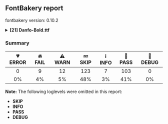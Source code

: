 ## FontBakery report

fontbakery version: 0.10.2

<details><summary><b>[21] Danfo-Bold.ttf</b></summary><div><details><summary>🔥 <b>FAIL:</b> Checking OS/2 fsType does not impose restrictions. (<a href="https://font-bakery.readthedocs.io/en/stable/fontbakery/profiles/googlefonts.html#com.google.fonts/check/fstype">com.google.fonts/check/fstype</a>)</summary><div>


* 🔥 **FAIL** In this font fsType is set to 8 meaning that:
The font may be embedded but must only be installed temporarily on other systems.

No such DRM restrictions can be enabled on the Google Fonts collection, so the fsType field must be set to zero (Installable Embedding) instead. [code: drm]
</div></details><details><summary>🔥 <b>FAIL:</b> Check Google Fonts glyph coverage. (<a href="https://font-bakery.readthedocs.io/en/stable/fontbakery/profiles/googlefonts.html#com.google.fonts/check/glyph_coverage">com.google.fonts/check/glyph_coverage</a>)</summary><div>


* 🔥 **FAIL** Missing required codepoints:

	- 0x0100 (LATIN CAPITAL LETTER A WITH MACRON)


	- 0x0112 (LATIN CAPITAL LETTER E WITH MACRON)


	- 0x012A (LATIN CAPITAL LETTER I WITH MACRON)


	- 0x014C (LATIN CAPITAL LETTER O WITH MACRON)


	- 0x016A (LATIN CAPITAL LETTER U WITH MACRON)


	- 0x0101 (LATIN SMALL LETTER A WITH MACRON)


	- 0x0113 (LATIN SMALL LETTER E WITH MACRON)


	- 0x012B (LATIN SMALL LETTER I WITH MACRON)


	- 0x014D (LATIN SMALL LETTER O WITH MACRON)


	- 0x016B (LATIN SMALL LETTER U WITH MACRON)
 [code: missing-codepoints]
</div></details><details><summary>🔥 <b>FAIL:</b> Check font follows the Google Fonts vertical metric schema (<a href="https://font-bakery.readthedocs.io/en/stable/fontbakery/profiles/googlefonts.html#com.google.fonts/check/vertical_metrics">com.google.fonts/check/vertical_metrics</a>)</summary><div>


* 🔥 **FAIL** OS/2.sTypoLineGap is "200" it should be 0 [code: bad-OS/2.sTypoLineGap]
</div></details><details><summary>🔥 <b>FAIL:</b> Checking OS/2 usWinAscent & usWinDescent. (<a href="https://font-bakery.readthedocs.io/en/stable/fontbakery/profiles/universal.html#com.google.fonts/check/family/win_ascent_and_descent">com.google.fonts/check/family/win_ascent_and_descent</a>)</summary><div>


* 🔥 **FAIL** OS/2.usWinAscent value should be equal or greater than 1194, but got 1100 instead [code: ascent]
* 🔥 **FAIL** OS/2.usWinDescent value should be equal or greater than 917, but got 100 instead [code: descent]
</div></details><details><summary>🔥 <b>FAIL:</b> Checking OS/2 Metrics match hhea Metrics. (<a href="https://font-bakery.readthedocs.io/en/stable/fontbakery/profiles/universal.html#com.google.fonts/check/os2_metrics_match_hhea">com.google.fonts/check/os2_metrics_match_hhea</a>)</summary><div>


* 🔥 **FAIL** OS/2 sTypoAscender (900) and hhea ascent (1100) must be equal. [code: ascender]
</div></details><details><summary>🔥 <b>FAIL:</b> Do we have the latest version of FontBakery installed? (<a href="https://font-bakery.readthedocs.io/en/stable/fontbakery/profiles/universal.html#com.google.fonts/check/fontbakery_version">com.google.fonts/check/fontbakery_version</a>)</summary><div>


* 🔥 **FAIL** Current FontBakery version is 0.10.2, while a newer 0.10.4 is already available. Please upgrade it with 'pip install -U fontbakery' [code: outdated-fontbakery]
</div></details><details><summary>🔥 <b>FAIL:</b> Font contains '.notdef' as its first glyph? (<a href="https://font-bakery.readthedocs.io/en/stable/fontbakery/profiles/universal.html#com.google.fonts/check/mandatory_glyphs">com.google.fonts/check/mandatory_glyphs</a>)</summary><div>


* 🔥 **FAIL** The '.notdef' glyph should contain a drawing, but it is blank. [code: notdef-is-blank]
</div></details><details><summary>🔥 <b>FAIL:</b> Check if each glyph has the recommended amount of contours. (<a href="https://font-bakery.readthedocs.io/en/stable/fontbakery/profiles/universal.html#com.google.fonts/check/contour_count">com.google.fonts/check/contour_count</a>)</summary><div>


* 🔥 **FAIL** The following glyphs have no contours even though they were expected to have some:

	- Glyph name: dollar	Expected: 1, 3 or 5

	- Glyph name: percent	Expected: 5

	- Glyph name: ampersand	Expected: 1, 2 or 3

	- Glyph name: plus	Expected: 1

	- Glyph name: less	Expected: 1

	- Glyph name: equal	Expected: 2

	- Glyph name: greater	Expected: 1

	- Glyph name: at	Expected: 2

	- Glyph name: asciicircum	Expected: 1

	- Glyph name: k	Expected: 1 or 2

	- Glyph name: n	Expected: 1

	- Glyph name: p	Expected: 2

	- Glyph name: q	Expected: 2

	- Glyph name: bar	Expected: 1

	- Glyph name: asciitilde	Expected: 1

	- Glyph name: cent	Expected: 1 or 2

	- Glyph name: sterling	Expected: 1 or 2

	- Glyph name: yen	Expected: 1 or 2

	- Glyph name: section	Expected: 2

	- Glyph name: copyright	Expected: 3

	- Glyph name: registered	Expected: 3 or 4

	- Glyph name: degree	Expected: 2

	- Glyph name: paragraph	Expected: 1, 2 or 3

	- Glyph name: AE	Expected: 2

	- Glyph name: Eth	Expected: 2

	- Glyph name: multiply	Expected: 1

	- Glyph name: Oslash	Expected: 2 or 3

	- Glyph name: Thorn	Expected: 1 or 2

	- Glyph name: germandbls	Expected: 1

	- Glyph name: ae	Expected: 3

	- Glyph name: eth	Expected: 2

	- Glyph name: divide	Expected: 3

	- Glyph name: oslash	Expected: 3

	- Glyph name: thorn	Expected: 2

	- Glyph name: Dcroat	Expected: 2

	- Glyph name: dcroat	Expected: 2

	- Glyph name: Hbar	Expected: 2

	- Glyph name: hbar	Expected: 1

	- Glyph name: Lslash	Expected: 1

	- Glyph name: lslash	Expected: 1

	- Glyph name: Eng	Expected: 1

	- Glyph name: eng	Expected: 1

	- Glyph name: OE	Expected: 2

	- Glyph name: oe	Expected: 3

	- Glyph name: uni0180	Expected: 2

	- Glyph name: uni0181	Expected: 3

	- Glyph name: uni0186	Expected: 1

	- Glyph name: uni0187	Expected: 1

	- Glyph name: uni0188	Expected: 1

	- Glyph name: Dtail	Expected: 2

	- Glyph name: uni018A	Expected: 2

	- Glyph name: uni018E	Expected: 1

	- Glyph name: uni018F	Expected: 2

	- Glyph name: uni0190	Expected: 1

	- Glyph name: uni0191	Expected: 1

	- Glyph name: florin	Expected: 1

	- Glyph name: uni0193	Expected: 1

	- Glyph name: Gammalatin	Expected: 2

	- Glyph name: Iotalatin	Expected: 1

	- Glyph name: uni0197	Expected: 1

	- Glyph name: uni0198	Expected: 1

	- Glyph name: uni0199	Expected: 1

	- Glyph name: uni019A	Expected: 1

	- Glyph name: uni019B	Expected: 1

	- Glyph name: uni019D	Expected: 1

	- Glyph name: uni019E	Expected: 1

	- Glyph name: uni019F	Expected: 3

	- Glyph name: uni01A4	Expected: 2

	- Glyph name: uni01A5	Expected: 2

	- Glyph name: uni01A9	Expected: 1

	- Glyph name: uni01AC	Expected: 1

	- Glyph name: uni01AD	Expected: 1

	- Glyph name: uni01AE	Expected: 1

	- Glyph name: Upsilonlatin	Expected: 1

	- Glyph name: uni01B2	Expected: 1

	- Glyph name: uni01B3	Expected: 1

	- Glyph name: uni01B4	Expected: 1

	- Glyph name: uni01B5	Expected: 1

	- Glyph name: uni01B6	Expected: 1

	- Glyph name: uni01B7	Expected: 1

	- Glyph name: uni01B8	Expected: 1

	- Glyph name: uni01B9	Expected: 1

	- Glyph name: uni01C0	Expected: 1

	- Glyph name: uni01C1	Expected: 2

	- Glyph name: uni01C2	Expected: 1

	- Glyph name: uni01C3	Expected: 2

	- Glyph name: uni01DD	Expected: 2

	- Glyph name: uni01E4	Expected: 1

	- Glyph name: uni01E5	Expected: 2

	- Glyph name: uni0220	Expected: 1

	- Glyph name: uni0222	Expected: 2

	- Glyph name: uni0223	Expected: 2

	- Glyph name: uni0237	Expected: 1

	- Glyph name: uni023A	Expected: 3

	- Glyph name: uni023B	Expected: 2

	- Glyph name: uni023C	Expected: 2

	- Glyph name: uni023D	Expected: 1

	- Glyph name: uni023E	Expected: 2

	- Glyph name: uni0241	Expected: 1

	- Glyph name: uni0242	Expected: 1

	- Glyph name: uni0243	Expected: 3

	- Glyph name: uni0244	Expected: 2

	- Glyph name: uni0245	Expected: 1

	- Glyph name: uni0246	Expected: 3

	- Glyph name: uni0247	Expected: 4

	- Glyph name: uni0248	Expected: 1

	- Glyph name: uni0249	Expected: 2

	- Glyph name: uni024A	Expected: 2

	- Glyph name: uni024B	Expected: 2

	- Glyph name: uni024C	Expected: 2

	- Glyph name: uni024D	Expected: 1

	- Glyph name: uni024E	Expected: 2

	- Glyph name: uni024F	Expected: 2

	- Glyph name: uni0251	Expected: 2

	- Glyph name: uni0259	Expected: 2

	- Glyph name: uni0272	Expected: 1

	- Glyph name: uni0292	Expected: 1

	- Glyph name: uni02BB	Expected: 1

	- Glyph name: uni02BE	Expected: 1

	- Glyph name: uni02BF	Expected: 1

	- Glyph name: uni02CA	Expected: 1

	- Glyph name: uni02CB	Expected: 1

	- Glyph name: hookabovecomb	Expected: 1

	- Glyph name: uni031B	Expected: 1

	- Glyph name: uni1E2A	Expected: 2

	- Glyph name: uni1E2B	Expected: 2

	- Glyph name: uni1E9E	Expected: 1

	- Glyph name: uni207F	Expected: 1

	- Glyph name: Euro	Expected: 1 or 2

	- Glyph name: uni20AD	Expected: 1

	- Glyph name: minus	Expected: 1

	- Glyph name: uniA78B	Expected: 1

	- Glyph name: uniA78C	Expected: 1

	- Glyph name: AE	Expected: 2

	- Glyph name: Dcroat	Expected: 2

	- Glyph name: Eng	Expected: 1

	- Glyph name: Eth	Expected: 2

	- Glyph name: Euro	Expected: 1 or 2

	- Glyph name: Hbar	Expected: 2

	- Glyph name: Lslash	Expected: 1

	- Glyph name: OE	Expected: 2

	- Glyph name: Oslash	Expected: 2 or 3

	- Glyph name: Thorn	Expected: 1 or 2

	- Glyph name: ae	Expected: 3

	- Glyph name: ampersand	Expected: 1, 2 or 3

	- Glyph name: asciicircum	Expected: 1

	- Glyph name: asciitilde	Expected: 1

	- Glyph name: at	Expected: 2

	- Glyph name: bar	Expected: 1

	- Glyph name: cent	Expected: 1 or 2

	- Glyph name: copyright	Expected: 3

	- Glyph name: dcroat	Expected: 2

	- Glyph name: degree	Expected: 2

	- Glyph name: divide	Expected: 3

	- Glyph name: dollar	Expected: 1, 3 or 5

	- Glyph name: eng	Expected: 1

	- Glyph name: equal	Expected: 2

	- Glyph name: eth	Expected: 2

	- Glyph name: germandbls	Expected: 1

	- Glyph name: greater	Expected: 1

	- Glyph name: hbar	Expected: 1

	- Glyph name: k	Expected: 1 or 2

	- Glyph name: less	Expected: 1

	- Glyph name: lslash	Expected: 1

	- Glyph name: minus	Expected: 1

	- Glyph name: multiply	Expected: 1

	- Glyph name: n	Expected: 1

	- Glyph name: oe	Expected: 3

	- Glyph name: oslash	Expected: 3

	- Glyph name: p	Expected: 2

	- Glyph name: paragraph	Expected: 1, 2 or 3

	- Glyph name: percent	Expected: 5

	- Glyph name: plus	Expected: 1

	- Glyph name: q	Expected: 2

	- Glyph name: registered	Expected: 3 or 4

	- Glyph name: section	Expected: 2

	- Glyph name: sterling	Expected: 1 or 2

	- Glyph name: thorn	Expected: 2

	- Glyph name: uni0180	Expected: 2

	- Glyph name: uni0181	Expected: 3

	- Glyph name: uni0186	Expected: 1

	- Glyph name: uni0187	Expected: 1

	- Glyph name: uni0188	Expected: 1

	- Glyph name: uni018A	Expected: 2

	- Glyph name: uni018E	Expected: 1

	- Glyph name: uni018F	Expected: 2

	- Glyph name: uni0190	Expected: 1

	- Glyph name: uni0191	Expected: 1

	- Glyph name: uni0193	Expected: 1

	- Glyph name: uni0197	Expected: 1

	- Glyph name: uni0198	Expected: 1

	- Glyph name: uni0199	Expected: 1

	- Glyph name: uni019A	Expected: 1

	- Glyph name: uni019B	Expected: 1

	- Glyph name: uni019D	Expected: 1

	- Glyph name: uni019E	Expected: 1

	- Glyph name: uni019F	Expected: 3

	- Glyph name: uni01A4	Expected: 2

	- Glyph name: uni01A5	Expected: 2

	- Glyph name: uni01A9	Expected: 1

	- Glyph name: uni01AC	Expected: 1

	- Glyph name: uni01AD	Expected: 1

	- Glyph name: uni01AE	Expected: 1

	- Glyph name: uni01B2	Expected: 1

	- Glyph name: uni01B3	Expected: 1

	- Glyph name: uni01B4	Expected: 1

	- Glyph name: uni01B5	Expected: 1

	- Glyph name: uni01B6	Expected: 1

	- Glyph name: uni01B7	Expected: 1

	- Glyph name: uni01B8	Expected: 1

	- Glyph name: uni01B9	Expected: 1

	- Glyph name: uni01C0	Expected: 1

	- Glyph name: uni01C1	Expected: 2

	- Glyph name: uni01C2	Expected: 1

	- Glyph name: uni01C3	Expected: 2

	- Glyph name: uni01DD	Expected: 2

	- Glyph name: uni01E4	Expected: 1

	- Glyph name: uni01E5	Expected: 2

	- Glyph name: uni0220	Expected: 1

	- Glyph name: uni0222	Expected: 2

	- Glyph name: uni0223	Expected: 2

	- Glyph name: uni0237	Expected: 1

	- Glyph name: uni023A	Expected: 3

	- Glyph name: uni023B	Expected: 2

	- Glyph name: uni023C	Expected: 2

	- Glyph name: uni023D	Expected: 1

	- Glyph name: uni023E	Expected: 2

	- Glyph name: uni0241	Expected: 1

	- Glyph name: uni0242	Expected: 1

	- Glyph name: uni0243	Expected: 3

	- Glyph name: uni0244	Expected: 2

	- Glyph name: uni0245	Expected: 1

	- Glyph name: uni0246	Expected: 3

	- Glyph name: uni0247	Expected: 4

	- Glyph name: uni0248	Expected: 1

	- Glyph name: uni0249	Expected: 2

	- Glyph name: uni024A	Expected: 2

	- Glyph name: uni024B	Expected: 2

	- Glyph name: uni024C	Expected: 2

	- Glyph name: uni024D	Expected: 1

	- Glyph name: uni024E	Expected: 2

	- Glyph name: uni024F	Expected: 2

	- Glyph name: uni0251	Expected: 2

	- Glyph name: uni0259	Expected: 2

	- Glyph name: uni0272	Expected: 1

	- Glyph name: uni0292	Expected: 1

	- Glyph name: uni02BB	Expected: 1

	- Glyph name: uni02BE	Expected: 1

	- Glyph name: uni02BF	Expected: 1

	- Glyph name: uni02CA	Expected: 1

	- Glyph name: uni02CB	Expected: 1

	- Glyph name: uni031B	Expected: 1

	- Glyph name: uni1E2A	Expected: 2

	- Glyph name: uni1E2B	Expected: 2

	- Glyph name: uni1E9E	Expected: 1

	- Glyph name: uni20AD	Expected: 1

	- Glyph name: uniA78B	Expected: 1

	- Glyph name: uniA78C	Expected: 1

	- Glyph name: yen	Expected: 1 or 2
 [code: no-contour]
* ⚠ **WARN** This check inspects the glyph outlines and detects the total number of contours in each of them. The expected values are infered from the typical ammounts of contours observed in a large collection of reference font families. The divergences listed below may simply indicate a significantly different design on some of your glyphs. On the other hand, some of these may flag actual bugs in the font such as glyphs mapped to an incorrect codepoint. Please consider reviewing the design and codepoint assignment of these to make sure they are correct.

The following glyphs do not have the recommended number of contours:

	- Glyph name: b	Contours detected: 3	Expected: 2

	- Glyph name: e	Contours detected: 1	Expected: 2

	- Glyph name: g	Contours detected: 1	Expected: 2 or 3

	- Glyph name: j	Contours detected: 1	Expected: 2

	- Glyph name: r	Contours detected: 2	Expected: 1

	- Glyph name: egrave	Contours detected: 2	Expected: 3

	- Glyph name: eacute	Contours detected: 2	Expected: 3

	- Glyph name: ecircumflex	Contours detected: 2	Expected: 3

	- Glyph name: edieresis	Contours detected: 3	Expected: 4

	- Glyph name: ntilde	Contours detected: 1	Expected: 2

	- Glyph name: aogonek	Contours detected: 3	Expected: 2

	- Glyph name: edotaccent	Contours detected: 2	Expected: 3

	- Glyph name: ecaron	Contours detected: 2	Expected: 3

	- Glyph name: gbreve	Contours detected: 2	Expected: 3 or 4

	- Glyph name: gdotaccent	Contours detected: 2	Expected: 3 or 4

	- Glyph name: uni0123	Contours detected: 2	Expected: 3 or 4

	- Glyph name: uni0137	Contours detected: 1	Expected: 2 or 3

	- Glyph name: nacute	Contours detected: 1	Expected: 2

	- Glyph name: uni0146	Contours detected: 1	Expected: 2

	- Glyph name: ncaron	Contours detected: 1	Expected: 2

	- Glyph name: racute	Contours detected: 3	Expected: 2

	- Glyph name: uni0157	Contours detected: 3	Expected: 2

	- Glyph name: rcaron	Contours detected: 3	Expected: 2

	- Glyph name: Uogonek	Contours detected: 2	Expected: 1

	- Glyph name: uogonek	Contours detected: 2	Expected: 1

	- Glyph name: gcaron	Contours detected: 2	Expected: 3 or 4

	- Glyph name: uni01E9	Contours detected: 1	Expected: 2

	- Glyph name: uni01EA	Contours detected: 3	Expected: 2

	- Glyph name: uni01EB	Contours detected: 3	Expected: 2

	- Glyph name: uni01EC	Contours detected: 4	Expected: 3

	- Glyph name: uni01ED	Contours detected: 4	Expected: 3

	- Glyph name: uni01EE	Contours detected: 1	Expected: 2

	- Glyph name: uni01EF	Contours detected: 1	Expected: 2

	- Glyph name: uni01F5	Contours detected: 2	Expected: 3

	- Glyph name: uni01F9	Contours detected: 1	Expected: 2

	- Glyph name: Oslashacute	Contours detected: 1	Expected: 4

	- Glyph name: oslashacute	Contours detected: 1	Expected: 4

	- Glyph name: uni0205	Contours detected: 3	Expected: 4

	- Glyph name: uni0207	Contours detected: 2	Expected: 3

	- Glyph name: uni0211	Contours detected: 4	Expected: 3

	- Glyph name: uni0213	Contours detected: 3	Expected: 2

	- Glyph name: uni0228	Contours detected: 2	Expected: 1

	- Glyph name: uni1E03	Contours detected: 4	Expected: 3

	- Glyph name: uni1E08	Contours detected: 3	Expected: 2

	- Glyph name: uni1E09	Contours detected: 3	Expected: 2

	- Glyph name: uni1E15	Contours detected: 3	Expected: 4

	- Glyph name: uni1E16	Contours detected: 1	Expected: 3

	- Glyph name: uni1E17	Contours detected: 1	Expected: 4

	- Glyph name: uni1E1C	Contours detected: 3	Expected: 2

	- Glyph name: uni1E21	Contours detected: 2	Expected: 3 or 4

	- Glyph name: uni1E45	Contours detected: 1	Expected: 2

	- Glyph name: uni1E47	Contours detected: 1	Expected: 2

	- Glyph name: nmacronbelow	Contours detected: 1	Expected: 2

	- Glyph name: uni1E52	Contours detected: 3	Expected: 4

	- Glyph name: uni1E53	Contours detected: 2	Expected: 4

	- Glyph name: uni1E57	Contours detected: 1	Expected: 3

	- Glyph name: uni1E5B	Contours detected: 3	Expected: 2

	- Glyph name: uni1E5D	Contours detected: 4	Expected: 3

	- Glyph name: rmacronbelow	Contours detected: 3	Expected: 2

	- Glyph name: uni1EA2	Contours detected: 2	Expected: 3

	- Glyph name: uni1EA3	Contours detected: 2	Expected: 3

	- Glyph name: uni1EA8	Contours detected: 3	Expected: 4

	- Glyph name: uni1EA9	Contours detected: 3	Expected: 4

	- Glyph name: uni1EB2	Contours detected: 3	Expected: 4

	- Glyph name: uni1EB3	Contours detected: 3	Expected: 4

	- Glyph name: uni1EB9	Contours detected: 2	Expected: 3

	- Glyph name: uni1EBA	Contours detected: 1	Expected: 2

	- Glyph name: uni1EBB	Contours detected: 1	Expected: 3

	- Glyph name: uni1EBD	Contours detected: 2	Expected: 3

	- Glyph name: uni1EBF	Contours detected: 3	Expected: 4

	- Glyph name: uni1EC1	Contours detected: 3	Expected: 4

	- Glyph name: uni1EC2	Contours detected: 2	Expected: 3

	- Glyph name: uni1EC3	Contours detected: 2	Expected: 4

	- Glyph name: uni1EC5	Contours detected: 3	Expected: 4

	- Glyph name: uni1EC7	Contours detected: 3	Expected: 4

	- Glyph name: uni1EC8	Contours detected: 1	Expected: 2

	- Glyph name: uni1EC9	Contours detected: 1	Expected: 2

	- Glyph name: uni1ECE	Contours detected: 2	Expected: 3

	- Glyph name: uni1ECF	Contours detected: 2	Expected: 3

	- Glyph name: uni1ED4	Contours detected: 3	Expected: 4

	- Glyph name: uni1ED5	Contours detected: 3	Expected: 4

	- Glyph name: uni1EDE	Contours detected: 2	Expected: 3 or 4

	- Glyph name: uni1EDF	Contours detected: 2	Expected: 3

	- Glyph name: uni1EE6	Contours detected: 1	Expected: 2

	- Glyph name: uni1EE7	Contours detected: 1	Expected: 2

	- Glyph name: uni1EEC	Contours detected: 1	Expected: 2

	- Glyph name: uni1EED	Contours detected: 1	Expected: 2

	- Glyph name: uni1EF6	Contours detected: 1	Expected: 2

	- Glyph name: uni1EF7	Contours detected: 1	Expected: 2

	- Glyph name: Oslashacute	Contours detected: 1	Expected: 4

	- Glyph name: Uogonek	Contours detected: 2	Expected: 1

	- Glyph name: aogonek	Contours detected: 3	Expected: 2

	- Glyph name: b	Contours detected: 3	Expected: 2

	- Glyph name: e	Contours detected: 1	Expected: 2

	- Glyph name: eacute	Contours detected: 2	Expected: 3

	- Glyph name: ecaron	Contours detected: 2	Expected: 3

	- Glyph name: ecircumflex	Contours detected: 2	Expected: 3

	- Glyph name: edieresis	Contours detected: 3	Expected: 4

	- Glyph name: edotaccent	Contours detected: 2	Expected: 3

	- Glyph name: egrave	Contours detected: 2	Expected: 3

	- Glyph name: g	Contours detected: 1	Expected: 2 or 3

	- Glyph name: gbreve	Contours detected: 2	Expected: 3 or 4

	- Glyph name: gcaron	Contours detected: 2	Expected: 3 or 4

	- Glyph name: gdotaccent	Contours detected: 2	Expected: 3 or 4

	- Glyph name: j	Contours detected: 1	Expected: 2

	- Glyph name: nacute	Contours detected: 1	Expected: 2

	- Glyph name: ncaron	Contours detected: 1	Expected: 2

	- Glyph name: ntilde	Contours detected: 1	Expected: 2

	- Glyph name: oslashacute	Contours detected: 1	Expected: 4

	- Glyph name: r	Contours detected: 2	Expected: 1

	- Glyph name: racute	Contours detected: 3	Expected: 2

	- Glyph name: rcaron	Contours detected: 3	Expected: 2

	- Glyph name: uni0123	Contours detected: 2	Expected: 3 or 4

	- Glyph name: uni0137	Contours detected: 1	Expected: 2 or 3

	- Glyph name: uni0146	Contours detected: 1	Expected: 2

	- Glyph name: uni0157	Contours detected: 3	Expected: 2

	- Glyph name: uni01E9	Contours detected: 1	Expected: 2

	- Glyph name: uni01EC	Contours detected: 4	Expected: 3

	- Glyph name: uni01ED	Contours detected: 4	Expected: 3

	- Glyph name: uni01EE	Contours detected: 1	Expected: 2

	- Glyph name: uni01EF	Contours detected: 1	Expected: 2

	- Glyph name: uni01F9	Contours detected: 1	Expected: 2

	- Glyph name: uni0228	Contours detected: 2	Expected: 1

	- Glyph name: uni1E03	Contours detected: 4	Expected: 3

	- Glyph name: uni1E08	Contours detected: 3	Expected: 2

	- Glyph name: uni1E09	Contours detected: 3	Expected: 2

	- Glyph name: uni1E15	Contours detected: 3	Expected: 4

	- Glyph name: uni1E16	Contours detected: 1	Expected: 3

	- Glyph name: uni1E17	Contours detected: 1	Expected: 4

	- Glyph name: uni1E1C	Contours detected: 3	Expected: 2

	- Glyph name: uni1E21	Contours detected: 2	Expected: 3 or 4

	- Glyph name: uni1E45	Contours detected: 1	Expected: 2

	- Glyph name: uni1E47	Contours detected: 1	Expected: 2

	- Glyph name: uni1E52	Contours detected: 3	Expected: 4

	- Glyph name: uni1E53	Contours detected: 2	Expected: 4

	- Glyph name: uni1E57	Contours detected: 1	Expected: 3

	- Glyph name: uni1E5B	Contours detected: 3	Expected: 2

	- Glyph name: uni1E5D	Contours detected: 4	Expected: 3

	- Glyph name: uni1EA2	Contours detected: 2	Expected: 3

	- Glyph name: uni1EA3	Contours detected: 2	Expected: 3

	- Glyph name: uni1EA8	Contours detected: 3	Expected: 4

	- Glyph name: uni1EA9	Contours detected: 3	Expected: 4

	- Glyph name: uni1EB2	Contours detected: 3	Expected: 4

	- Glyph name: uni1EB3	Contours detected: 3	Expected: 4

	- Glyph name: uni1EB9	Contours detected: 2	Expected: 3

	- Glyph name: uni1EBA	Contours detected: 1	Expected: 2

	- Glyph name: uni1EBB	Contours detected: 1	Expected: 3

	- Glyph name: uni1EBD	Contours detected: 2	Expected: 3

	- Glyph name: uni1EBF	Contours detected: 3	Expected: 4

	- Glyph name: uni1EC1	Contours detected: 3	Expected: 4

	- Glyph name: uni1EC2	Contours detected: 2	Expected: 3

	- Glyph name: uni1EC3	Contours detected: 2	Expected: 4

	- Glyph name: uni1EC5	Contours detected: 3	Expected: 4

	- Glyph name: uni1EC7	Contours detected: 3	Expected: 4

	- Glyph name: uni1EC8	Contours detected: 1	Expected: 2

	- Glyph name: uni1EC9	Contours detected: 1	Expected: 2

	- Glyph name: uni1ECE	Contours detected: 2	Expected: 3

	- Glyph name: uni1ECF	Contours detected: 2	Expected: 3

	- Glyph name: uni1ED4	Contours detected: 3	Expected: 4

	- Glyph name: uni1ED5	Contours detected: 3	Expected: 4

	- Glyph name: uni1EDE	Contours detected: 2	Expected: 3 or 4

	- Glyph name: uni1EDF	Contours detected: 2	Expected: 3

	- Glyph name: uni1EE6	Contours detected: 1	Expected: 2

	- Glyph name: uni1EE7	Contours detected: 1	Expected: 2

	- Glyph name: uni1EEC	Contours detected: 1	Expected: 2

	- Glyph name: uni1EED	Contours detected: 1	Expected: 2

	- Glyph name: uni1EF6	Contours detected: 1	Expected: 2

	- Glyph name: uni1EF7	Contours detected: 1	Expected: 2

	- Glyph name: uogonek	Contours detected: 2	Expected: 1
 [code: contour-count]
</div></details><details><summary>🔥 <b>FAIL:</b> Check glyphs do not have duplicate components which have the same x,y coordinates. (<a href="https://font-bakery.readthedocs.io/en/stable/fontbakery/profiles/glyf.html#com.google.fonts/check/glyf_non_transformed_duplicate_components">com.google.fonts/check/glyf_non_transformed_duplicate_components</a>)</summary><div>


* 🔥 **FAIL** The following glyphs have duplicate components which have the same x,y coordinates:
	* {'glyph': 'ellipsis', 'component': 'period', 'x': 0, 'y': 0}
	* {'glyph': 'ellipsis', 'component': 'period', 'x': 0, 'y': 0}
	* {'glyph': 'quotedblbase', 'component': 'comma', 'x': 0, 'y': 0}
	* {'glyph': 'quotedblright', 'component': 'quoteright', 'x': 0, 'y': 0} and {'glyph': 'guillemotleft', 'component': 'guilsinglleft', 'x': 0, 'y': 0} [code: found-duplicates]
</div></details><details><summary>⚠ <b>WARN:</b> Checking OS/2 achVendID. (<a href="https://font-bakery.readthedocs.io/en/stable/fontbakery/profiles/googlefonts.html#com.google.fonts/check/vendor_id">com.google.fonts/check/vendor_id</a>)</summary><div>


* ⚠ **WARN** OS/2 VendorID value 'NONE' is not yet recognized. If you registered it recently, then it's safe to ignore this warning message. Otherwise, you should set it to your own unique 4 character code, and register it with Microsoft at https://www.microsoft.com/typography/links/vendorlist.aspx
 [code: unknown]
</div></details><details><summary>⚠ <b>WARN:</b> Check for codepoints not covered by METADATA subsets. (<a href="https://font-bakery.readthedocs.io/en/stable/fontbakery/profiles/googlefonts.html#com.google.fonts/check/metadata/unreachable_subsetting">com.google.fonts/check/metadata/unreachable_subsetting</a>)</summary><div>


* ⚠ **WARN** The following codepoints supported by the font are not covered by
    any subsets defined in the font's metadata file, and will never
    be served. You can solve this by either manually adding additional
    subset declarations to METADATA.pb, or by editing the glyphset
    definitions.

 * U+02B0 MODIFIER LETTER SMALL H: not included in any glyphset definition
 * U+02B7 MODIFIER LETTER SMALL W: not included in any glyphset definition
 * U+02BE MODIFIER LETTER RIGHT HALF RING: not included in any glyphset definition
 * U+02BF MODIFIER LETTER LEFT HALF RING: not included in any glyphset definition
 * U+02C0 MODIFIER LETTER GLOTTAL STOP: not included in any glyphset definition
 * U+02C7 CARON: try adding one of: canadian-aboriginal, tifinagh, yi
 * U+02CA MODIFIER LETTER ACUTE ACCENT: not included in any glyphset definition
 * U+02CB MODIFIER LETTER GRAVE ACCENT: not included in any glyphset definition
 * U+02D7 MODIFIER LETTER MINUS SIGN: not included in any glyphset definition
 * U+02D8 BREVE: try adding one of: canadian-aboriginal, yi
 * U+02D9 DOT ABOVE: try adding one of: canadian-aboriginal, yi
 * U+02DB OGONEK: try adding one of: canadian-aboriginal, yi
 * U+02DD DOUBLE ACUTE ACCENT: not included in any glyphset definition
 * U+02EE MODIFIER LETTER DOUBLE APOSTROPHE: not included in any glyphset definition
 * U+0302 COMBINING CIRCUMFLEX ACCENT: try adding one of: coptic, tifinagh, cherokee, math
 * U+0306 COMBINING BREVE: try adding one of: tifinagh, old-permic
 * U+0307 COMBINING DOT ABOVE: try adding one of: canadian-aboriginal, tifinagh, malayalam, tai-le, coptic, math, syriac, old-permic
 * U+030A COMBINING RING ABOVE: try adding syriac
 * U+030B COMBINING DOUBLE ACUTE ACCENT: try adding one of: cherokee, osage
 * U+030C COMBINING CARON: try adding one of: tai-le, cherokee
 * U+030D COMBINING VERTICAL LINE ABOVE: not included in any glyphset definition
 * U+030F COMBINING DOUBLE GRAVE ACCENT: not included in any glyphset definition
 * U+0310 COMBINING CANDRABINDU: not included in any glyphset definition
 * U+0311 COMBINING INVERTED BREVE: try adding coptic
 * U+0312 COMBINING TURNED COMMA ABOVE: not included in any glyphset definition
 * U+0313 COMBINING COMMA ABOVE: try adding old-permic
 * U+031B COMBINING HORN: not included in any glyphset definition
 * U+0325 COMBINING RING BELOW: try adding syriac
 * U+0326 COMBINING COMMA BELOW: not included in any glyphset definition
 * U+0327 COMBINING CEDILLA: not included in any glyphset definition
 * U+0328 COMBINING OGONEK: not included in any glyphset definition
 * U+032D COMBINING CIRCUMFLEX ACCENT BELOW: try adding syriac
 * U+032F COMBINING INVERTED BREVE BELOW: not included in any glyphset definition
 * U+0330 COMBINING TILDE BELOW: try adding one of: cherokee, syriac, math
 * U+0331 COMBINING MACRON BELOW: try adding one of: tifinagh, caucasian-albanian, gothic, cherokee, syriac
 * U+0332 COMBINING LOW LINE: not included in any glyphset definition
 * U+0334 COMBINING TILDE OVERLAY: not included in any glyphset definition
 * U+0358 COMBINING DOT ABOVE RIGHT: try adding osage
 * U+1D58 MODIFIER LETTER SMALL U: not included in any glyphset definition
 * U+1D5B MODIFIER LETTER SMALL V: not included in any glyphset definition
 * U+1D7D LATIN SMALL LETTER P WITH STROKE: not included in any glyphset definition
 * U+1DBB MODIFIER LETTER SMALL Z: not included in any glyphset definition
 * U+1DC4 COMBINING MACRON-ACUTE: not included in any glyphset definition
 * U+1DC5 COMBINING GRAVE-MACRON: not included in any glyphset definition
 * U+1DC6 COMBINING MACRON-GRAVE: not included in any glyphset definition
 * U+1DC7 COMBINING ACUTE-MACRON: not included in any glyphset definition
 * U+1DCA COMBINING LATIN SMALL LETTER R BELOW: not included in any glyphset definition
 * U+207F SUPERSCRIPT LATIN SMALL LETTER N: not included in any glyphset definition
 * U+AB53 LATIN SMALL LETTER CHI: not included in any glyphset definition

Or you can add the above codepoints to one of the subsets supported by the font: `latin`, `latin-ext`, `vietnamese` [code: unreachable-subsetting]
</div></details><details><summary>⚠ <b>WARN:</b> Ensure Stylistic Sets have description. (<a href="https://font-bakery.readthedocs.io/en/stable/fontbakery/profiles/googlefonts.html#com.google.fonts/check/stylisticset_description">com.google.fonts/check/stylisticset_description</a>)</summary><div>


* ⚠ **WARN** The stylistic set ss01 lacks a description string on the 'name' table. [code: missing-description]
* ⚠ **WARN** The stylistic set ss02 lacks a description string on the 'name' table. [code: missing-description]
</div></details><details><summary>⚠ <b>WARN:</b> Ensure fonts have ScriptLangTags declared on the 'meta' table. (<a href="https://font-bakery.readthedocs.io/en/stable/fontbakery/profiles/googlefonts.html#com.google.fonts/check/meta/script_lang_tags">com.google.fonts/check/meta/script_lang_tags</a>)</summary><div>


* ⚠ **WARN** This font file does not have a 'meta' table. [code: lacks-meta-table]
</div></details><details><summary>⚠ <b>WARN:</b> Check font contains no unreachable glyphs (<a href="https://font-bakery.readthedocs.io/en/stable/fontbakery/profiles/universal.html#com.google.fonts/check/unreachable_glyphs">com.google.fonts/check/unreachable_glyphs</a>)</summary><div>


* ⚠ **WARN** The following glyphs could not be reached by codepoint or substitution rules:

	- _part.cut

	- cutdetail.part
 [code: unreachable-glyphs]
</div></details><details><summary>⚠ <b>WARN:</b> Checking Vertical Metric Linegaps. (<a href="https://font-bakery.readthedocs.io/en/stable/fontbakery/profiles/universal.html#com.google.fonts/check/linegaps">com.google.fonts/check/linegaps</a>)</summary><div>


* ⚠ **WARN** OS/2 sTypoLineGap is not equal to 0. [code: OS/2]
</div></details><details><summary>⚠ <b>WARN:</b> Checking post.italicAngle value. (derived from com.google.fonts/check/italic_angle) (<a href="https://font-bakery.readthedocs.io/en/stable/fontbakery/profiles/post.html#com.google.fonts/check/italic_angle">com.google.fonts/check/italic_angle</a>)</summary><div>


* ⚠ **WARN** The following glyphs were present but did not contain any outlines: bar [code: empty-glyphs]
</div></details><details><summary>⚠ <b>WARN:</b> Does GPOS table have kerning information? This check skips monospaced fonts as defined by post.isFixedPitch value (<a href="https://font-bakery.readthedocs.io/en/stable/fontbakery/profiles/gpos.html#com.google.fonts/check/gpos_kerning_info">com.google.fonts/check/gpos_kerning_info</a>)</summary><div>


* ⚠ **WARN** GPOS table lacks kerning information. [code: lacks-kern-info]
</div></details><details><summary>⚠ <b>WARN:</b> Do outlines contain any jaggy segments? (<a href="https://font-bakery.readthedocs.io/en/stable/fontbakery/profiles/<Section: Outline Correctness Checks>.html#com.google.fonts/check/outline_jaggy_segments">com.google.fonts/check/outline_jaggy_segments</a>)</summary><div>


* ⚠ **WARN** The following glyphs have jaggy segments:

	* B (U+0042): B<<598.0,573.0>-<581.0,547.0>-<533.0,544.0>>/B<<533.0,544.0>-<601.0,544.0>-<629.0,501.5>> = 3.576334374997269

	* Bmacronbelow (U+1E06): B<<598.0,573.0>-<581.0,547.0>-<533.0,544.0>>/B<<533.0,544.0>-<601.0,544.0>-<629.0,501.5>> = 3.576334374997269

	* b (U+0062): B<<598.0,573.0>-<581.0,547.0>-<533.0,544.0>>/B<<533.0,544.0>-<601.0,544.0>-<629.0,501.5>> = 3.576334374997269

	* bmacronbelow (U+1E07): B<<598.0,573.0>-<581.0,547.0>-<533.0,544.0>>/B<<533.0,544.0>-<601.0,544.0>-<629.0,501.5>> = 3.576334374997269

	* three (U+0033): B<<466.5,544.5>-<441.0,533.0>-<414.0,531.0>>/B<<414.0,531.0>-<433.0,530.0>-<459.0,523.5>> = 7.249182303242161

	* uni1E02 (U+1E02): B<<598.0,573.0>-<581.0,547.0>-<533.0,544.0>>/B<<533.0,544.0>-<601.0,544.0>-<629.0,501.5>> = 3.576334374997269

	* uni1E03 (U+1E03): B<<598.0,573.0>-<581.0,547.0>-<533.0,544.0>>/B<<533.0,544.0>-<601.0,544.0>-<629.0,501.5>> = 3.576334374997269

	* uni1E04 (U+1E04): B<<598.0,573.0>-<581.0,547.0>-<533.0,544.0>>/B<<533.0,544.0>-<601.0,544.0>-<629.0,501.5>> = 3.576334374997269

	* uni1E05 (U+1E05): B<<598.0,573.0>-<581.0,547.0>-<533.0,544.0>>/B<<533.0,544.0>-<601.0,544.0>-<629.0,501.5>> = 3.576334374997269 [code: found-jaggy-segments]
</div></details><details><summary>⚠ <b>WARN:</b> Do outlines contain any semi-vertical or semi-horizontal lines? (<a href="https://font-bakery.readthedocs.io/en/stable/fontbakery/profiles/<Section: Outline Correctness Checks>.html#com.google.fonts/check/outline_semi_vertical">com.google.fonts/check/outline_semi_vertical</a>)</summary><div>


* ⚠ **WARN** The following glyphs have semi-vertical/semi-horizontal lines:

	* A (U+0041): L<<316.0,434.0>--<314.0,0.0>>

	* Aacute (U+00C1): L<<316.0,434.0>--<314.0,0.0>>

	* Abreve (U+0102): L<<316.0,434.0>--<314.0,0.0>>

	* Acircumflex (U+00C2): L<<316.0,434.0>--<314.0,0.0>>

	* Adieresis (U+00C4): L<<316.0,434.0>--<314.0,0.0>>

	* Agrave (U+00C0): L<<316.0,434.0>--<314.0,0.0>>

	* Aogonek (U+0104): L<<316.0,434.0>--<314.0,0.0>>

	* Aring (U+00C5): L<<316.0,434.0>--<314.0,0.0>>

	* Atilde (U+00C3): L<<316.0,434.0>--<314.0,0.0>>

	* B (U+0042): L<<400.0,512.0>--<273.0,513.0>>

	* B (U+0042): L<<472.0,1.0>--<46.0,0.0>>

	* Bmacronbelow (U+1E06): L<<400.0,512.0>--<273.0,513.0>>

	* Bmacronbelow (U+1E06): L<<472.0,1.0>--<46.0,0.0>>

	* D (U+0044): L<<47.0,0.0>--<46.0,437.0>>

	* Dcaron (U+010E): L<<47.0,0.0>--<46.0,437.0>>

	* Dmacronbelow (U+1E0E): L<<47.0,0.0>--<46.0,437.0>>

	* E (U+0045): L<<549.0,497.0>--<552.0,0.0>>

	* Eacute (U+00C9): L<<549.0,497.0>--<552.0,0.0>>

	* Ecaron (U+011A): L<<549.0,497.0>--<552.0,0.0>>

	* Ecircumflex (U+00CA): L<<549.0,497.0>--<552.0,0.0>>

	* Edieresis (U+00CB): L<<549.0,497.0>--<552.0,0.0>>

	* Edotaccent (U+0116): L<<549.0,497.0>--<552.0,0.0>>

	* Egrave (U+00C8): L<<549.0,497.0>--<552.0,0.0>>

	* Eogonek (U+0118): L<<549.0,497.0>--<552.0,0.0>>

	* F (U+0046): L<<414.0,433.0>--<417.0,0.0>>

	* G (U+0047): L<<441.0,497.0>--<629.0,498.0>>

	* Gbreve (U+011E): L<<441.0,497.0>--<629.0,498.0>>

	* Gcaron (U+01E6): L<<441.0,497.0>--<629.0,498.0>>

	* Gdotaccent (U+0120): L<<441.0,497.0>--<629.0,498.0>>

	* P (U+0050): L<<431.0,490.0>--<273.0,489.0>>

	* R (U+0052): L<<396.0,119.0>--<395.0,434.0>>

	* Racute (U+0154): L<<396.0,119.0>--<395.0,434.0>>

	* Rcaron (U+0158): L<<396.0,119.0>--<395.0,434.0>>

	* Rmacronbelow (U+1E5E): L<<396.0,119.0>--<395.0,434.0>>

	* T (U+0054): L<<481.0,434.0>--<482.0,-2.0>>

	* T (U+0054): L<<482.0,-2.0>--<87.0,0.0>>

	* Tcaron (U+0164): L<<481.0,434.0>--<482.0,-2.0>>

	* Tcaron (U+0164): L<<482.0,-2.0>--<87.0,0.0>>

	* Tmacronbelow (U+1E6E): L<<481.0,434.0>--<482.0,-2.0>>

	* Tmacronbelow (U+1E6E): L<<482.0,-2.0>--<87.0,0.0>>

	* Z (U+005A): L<<214.0,439.0>--<399.0,440.0>>

	* Zacute (U+0179): L<<214.0,439.0>--<399.0,440.0>>

	* Zcaron (U+017D): L<<214.0,439.0>--<399.0,440.0>>

	* Zdotaccent (U+017B): L<<214.0,439.0>--<399.0,440.0>>

	* Zmacronbelow (U+1E94): L<<214.0,439.0>--<399.0,440.0>>

	* a (U+0061): L<<316.0,434.0>--<314.0,0.0>>

	* aacute (U+00E1): L<<316.0,434.0>--<314.0,0.0>>

	* abreve (U+0103): L<<316.0,434.0>--<314.0,0.0>>

	* acircumflex (U+00E2): L<<316.0,434.0>--<314.0,0.0>>

	* adieresis (U+00E4): L<<316.0,434.0>--<314.0,0.0>>

	* agrave (U+00E0): L<<316.0,434.0>--<314.0,0.0>>

	* aogonek (U+0105): L<<316.0,434.0>--<314.0,0.0>>

	* aring (U+00E5): L<<316.0,434.0>--<314.0,0.0>>

	* atilde (U+00E3): L<<316.0,434.0>--<314.0,0.0>>

	* b (U+0062): L<<400.0,512.0>--<273.0,513.0>>

	* b (U+0062): L<<472.0,1.0>--<46.0,0.0>>

	* bmacronbelow (U+1E07): L<<400.0,512.0>--<273.0,513.0>>

	* bmacronbelow (U+1E07): L<<472.0,1.0>--<46.0,0.0>>

	* bracketleft (U+005B): L<<152.0,735.0>--<150.0,20.0>>

	* bracketleft (U+005B): L<<24.0,-76.0>--<27.0,816.0>>

	* bracketleft (U+005B): L<<384.0,-77.0>--<24.0,-76.0>>

	* bracketright (U+005D): L<<24.0,820.0>--<384.0,819.0>>

	* bracketright (U+005D): L<<256.0,8.0>--<258.0,723.0>>

	* bracketright (U+005D): L<<384.0,819.0>--<381.0,-73.0>>

	* d (U+0064): L<<47.0,0.0>--<46.0,437.0>>

	* dcaron (U+010F): L<<47.0,0.0>--<46.0,437.0>>

	* dmacronbelow (U+1E0F): L<<47.0,0.0>--<46.0,437.0>>

	* e (U+0065): L<<549.0,497.0>--<552.0,0.0>>

	* eacute (U+00E9): L<<549.0,497.0>--<552.0,0.0>>

	* ecaron (U+011B): L<<549.0,497.0>--<552.0,0.0>>

	* ecircumflex (U+00EA): L<<549.0,497.0>--<552.0,0.0>>

	* edieresis (U+00EB): L<<549.0,497.0>--<552.0,0.0>>

	* edotaccent (U+0117): L<<549.0,497.0>--<552.0,0.0>>

	* egrave (U+00E8): L<<549.0,497.0>--<552.0,0.0>>

	* eogonek (U+0119): L<<549.0,497.0>--<552.0,0.0>>

	* f (U+0066): L<<414.0,433.0>--<417.0,0.0>>

	* g (U+0067): L<<441.0,497.0>--<629.0,498.0>>

	* gbreve (U+011F): L<<441.0,497.0>--<629.0,498.0>>

	* gcaron (U+01E7): L<<441.0,497.0>--<629.0,498.0>>

	* gdotaccent (U+0121): L<<441.0,497.0>--<629.0,498.0>>

	* macron (U+00AF): L<<25.0,678.0>--<325.0,679.0>>

	* ordfeminine (U+00AA): L<<316.0,434.0>--<314.0,0.0>>

	* r (U+0072): L<<396.0,119.0>--<395.0,434.0>>

	* racute (U+0155): L<<396.0,119.0>--<395.0,434.0>>

	* rcaron (U+0159): L<<396.0,119.0>--<395.0,434.0>>

	* rmacronbelow (U+1E5F): L<<396.0,119.0>--<395.0,434.0>>

	* six (U+0036): L<<32.0,131.0>--<33.0,551.0>>

	* t (U+0074): L<<481.0,434.0>--<482.0,-2.0>>

	* t (U+0074): L<<482.0,-2.0>--<87.0,0.0>>

	* tcaron (U+0165): L<<481.0,434.0>--<482.0,-2.0>>

	* tcaron (U+0165): L<<482.0,-2.0>--<87.0,0.0>>

	* tmacronbelow (U+1E6F): L<<481.0,434.0>--<482.0,-2.0>>

	* tmacronbelow (U+1E6F): L<<482.0,-2.0>--<87.0,0.0>>

	* trademark (U+2122): L<<481.0,434.0>--<482.0,-2.0>>

	* trademark (U+2122): L<<482.0,-2.0>--<87.0,0.0>>

	* two (U+0032): L<<541.0,-1.0>--<24.0,0.0>>

	* two (U+0032): L<<543.0,498.0>--<541.0,-1.0>>

	* uni0122 (U+0122): L<<441.0,497.0>--<629.0,498.0>>

	* uni0123 (U+0123): L<<441.0,497.0>--<629.0,498.0>>

	* uni0156 (U+0156): L<<396.0,119.0>--<395.0,434.0>>

	* uni0157 (U+0157): L<<396.0,119.0>--<395.0,434.0>>

	* uni01CD (U+01CD): L<<316.0,434.0>--<314.0,0.0>>

	* uni01CE (U+01CE): L<<316.0,434.0>--<314.0,0.0>>

	* uni01D5 (U+01D5): L<<-149.0,77.0>--<151.0,78.0>>

	* uni01D6 (U+01D6): L<<47.0,77.0>--<347.0,78.0>>

	* uni01DE (U+01DE): L<<316.0,434.0>--<314.0,0.0>>

	* uni01DE (U+01DE): L<<74.0,77.0>--<374.0,78.0>>

	* uni01DF (U+01DF): L<<316.0,434.0>--<314.0,0.0>>

	* uni01DF (U+01DF): L<<84.0,77.0>--<384.0,78.0>>

	* uni01E0 (U+01E0): L<<316.0,434.0>--<314.0,0.0>>

	* uni01E0 (U+01E0): L<<75.0,77.0>--<375.0,78.0>>

	* uni01E1 (U+01E1): L<<316.0,434.0>--<314.0,0.0>>

	* uni01E1 (U+01E1): L<<85.0,77.0>--<385.0,78.0>>

	* uni01EC (U+01EC): L<<190.0,793.0>--<490.0,794.0>>

	* uni01ED (U+01ED): L<<208.0,793.0>--<508.0,794.0>>

	* uni01F4 (U+01F4): L<<441.0,497.0>--<629.0,498.0>>

	* uni01F5 (U+01F5): L<<441.0,497.0>--<629.0,498.0>>

	* uni0200 (U+0200): L<<316.0,434.0>--<314.0,0.0>>

	* uni0201 (U+0201): L<<316.0,434.0>--<314.0,0.0>>

	* uni0202 (U+0202): L<<316.0,434.0>--<314.0,0.0>>

	* uni0203 (U+0203): L<<316.0,434.0>--<314.0,0.0>>

	* uni0204 (U+0204): L<<549.0,497.0>--<552.0,0.0>>

	* uni0205 (U+0205): L<<549.0,497.0>--<552.0,0.0>>

	* uni0206 (U+0206): L<<549.0,497.0>--<552.0,0.0>>

	* uni0207 (U+0207): L<<549.0,497.0>--<552.0,0.0>>

	* uni0210 (U+0210): L<<396.0,119.0>--<395.0,434.0>>

	* uni0211 (U+0211): L<<396.0,119.0>--<395.0,434.0>>

	* uni0212 (U+0212): L<<396.0,119.0>--<395.0,434.0>>

	* uni0213 (U+0213): L<<396.0,119.0>--<395.0,434.0>>

	* uni021A (U+021A): L<<481.0,434.0>--<482.0,-2.0>>

	* uni021A (U+021A): L<<482.0,-2.0>--<87.0,0.0>>

	* uni021B (U+021B): L<<481.0,434.0>--<482.0,-2.0>>

	* uni021B (U+021B): L<<482.0,-2.0>--<87.0,0.0>>

	* uni0226 (U+0226): L<<316.0,434.0>--<314.0,0.0>>

	* uni0227 (U+0227): L<<316.0,434.0>--<314.0,0.0>>

	* uni0228 (U+0228): L<<549.0,497.0>--<552.0,0.0>>

	* uni0229 (U+0229): L<<549.0,497.0>--<552.0,0.0>>

	* uni022A (U+022A): L<<68.0,77.0>--<368.0,78.0>>

	* uni022B (U+022B): L<<86.0,77.0>--<386.0,78.0>>

	* uni022C (U+022C): L<<193.0,935.0>--<493.0,936.0>>

	* uni022D (U+022D): L<<211.0,935.0>--<511.0,936.0>>

	* uni0230 (U+0230): L<<69.0,77.0>--<369.0,78.0>>

	* uni0231 (U+0231): L<<87.0,77.0>--<387.0,78.0>>

	* uni0232 (U+0232): L<<25.0,678.0>--<325.0,679.0>>

	* uni0233 (U+0233): L<<182.0,793.0>--<482.0,794.0>>

	* uni0304 (U+0304): L<<25.0,678.0>--<325.0,679.0>>

	* uni1DBB (U+1DBB): L<<214.0,439.0>--<399.0,440.0>>

	* uni1E00 (U+1E00): L<<316.0,434.0>--<314.0,0.0>>

	* uni1E01 (U+1E01): L<<316.0,434.0>--<314.0,0.0>>

	* uni1E02 (U+1E02): L<<400.0,512.0>--<273.0,513.0>>

	* uni1E02 (U+1E02): L<<472.0,1.0>--<46.0,0.0>>

	* uni1E03 (U+1E03): L<<400.0,512.0>--<273.0,513.0>>

	* uni1E03 (U+1E03): L<<472.0,1.0>--<46.0,0.0>>

	* uni1E04 (U+1E04): L<<400.0,512.0>--<273.0,513.0>>

	* uni1E04 (U+1E04): L<<472.0,1.0>--<46.0,0.0>>

	* uni1E05 (U+1E05): L<<400.0,512.0>--<273.0,513.0>>

	* uni1E05 (U+1E05): L<<472.0,1.0>--<46.0,0.0>>

	* uni1E0A (U+1E0A): L<<47.0,0.0>--<46.0,437.0>>

	* uni1E0B (U+1E0B): L<<47.0,0.0>--<46.0,437.0>>

	* uni1E0C (U+1E0C): L<<47.0,0.0>--<46.0,437.0>>

	* uni1E0D (U+1E0D): L<<47.0,0.0>--<46.0,437.0>>

	* uni1E10 (U+1E10): L<<47.0,0.0>--<46.0,437.0>>

	* uni1E11 (U+1E11): L<<47.0,0.0>--<46.0,437.0>>

	* uni1E12 (U+1E12): L<<47.0,0.0>--<46.0,437.0>>

	* uni1E13 (U+1E13): L<<47.0,0.0>--<46.0,437.0>>

	* uni1E14 (U+1E14): L<<357.0,494.0>--<657.0,495.0>>

	* uni1E14 (U+1E14): L<<549.0,497.0>--<552.0,0.0>>

	* uni1E15 (U+1E15): L<<346.0,494.0>--<646.0,495.0>>

	* uni1E15 (U+1E15): L<<549.0,497.0>--<552.0,0.0>>

	* uni1E16 (U+1E16): L<<549.0,439.0>--<552.0,0.0>>

	* uni1E17 (U+1E17): L<<549.0,439.0>--<552.0,0.0>>

	* uni1E18 (U+1E18): L<<549.0,497.0>--<552.0,0.0>>

	* uni1E19 (U+1E19): L<<549.0,497.0>--<552.0,0.0>>

	* uni1E1A (U+1E1A): L<<549.0,497.0>--<552.0,0.0>>

	* uni1E1B (U+1E1B): L<<549.0,497.0>--<552.0,0.0>>

	* uni1E1C (U+1E1C): L<<549.0,497.0>--<552.0,0.0>>

	* uni1E1D (U+1E1D): L<<549.0,497.0>--<552.0,0.0>>

	* uni1E1E (U+1E1E): L<<414.0,433.0>--<417.0,0.0>>

	* uni1E1F (U+1E1F): L<<414.0,433.0>--<417.0,0.0>>

	* uni1E20 (U+1E20): L<<184.0,793.0>--<484.0,794.0>>

	* uni1E20 (U+1E20): L<<441.0,497.0>--<629.0,498.0>>

	* uni1E21 (U+1E21): L<<151.0,977.0>--<451.0,978.0>>

	* uni1E21 (U+1E21): L<<441.0,497.0>--<629.0,498.0>>

	* uni1E38 (U+1E38): L<<93.0,77.0>--<393.0,78.0>>

	* uni1E39 (U+1E39): L<<73.0,261.0>--<373.0,262.0>>

	* uni1E50 (U+1E50): L<<364.0,494.0>--<664.0,495.0>>

	* uni1E51 (U+1E51): L<<382.0,494.0>--<682.0,495.0>>

	* uni1E54 (U+1E54): L<<431.0,490.0>--<273.0,489.0>>

	* uni1E56 (U+1E56): L<<431.0,490.0>--<273.0,489.0>>

	* uni1E58 (U+1E58): L<<396.0,119.0>--<395.0,434.0>>

	* uni1E59 (U+1E59): L<<396.0,119.0>--<395.0,434.0>>

	* uni1E5A (U+1E5A): L<<396.0,119.0>--<395.0,434.0>>

	* uni1E5B (U+1E5B): L<<396.0,119.0>--<395.0,434.0>>

	* uni1E5C (U+1E5C): L<<-153.0,-860.0>--<147.0,-859.0>>

	* uni1E5C (U+1E5C): L<<396.0,119.0>--<395.0,434.0>>

	* uni1E5D (U+1E5D): L<<30.0,77.0>--<330.0,78.0>>

	* uni1E5D (U+1E5D): L<<396.0,119.0>--<395.0,434.0>>

	* uni1E6A (U+1E6A): L<<481.0,434.0>--<482.0,-2.0>>

	* uni1E6A (U+1E6A): L<<482.0,-2.0>--<87.0,0.0>>

	* uni1E6B (U+1E6B): L<<481.0,434.0>--<482.0,-2.0>>

	* uni1E6B (U+1E6B): L<<482.0,-2.0>--<87.0,0.0>>

	* uni1E6C (U+1E6C): L<<481.0,434.0>--<482.0,-2.0>>

	* uni1E6C (U+1E6C): L<<482.0,-2.0>--<87.0,0.0>>

	* uni1E6D (U+1E6D): L<<481.0,434.0>--<482.0,-2.0>>

	* uni1E6D (U+1E6D): L<<482.0,-2.0>--<87.0,0.0>>

	* uni1E70 (U+1E70): L<<481.0,434.0>--<482.0,-2.0>>

	* uni1E70 (U+1E70): L<<482.0,-2.0>--<87.0,0.0>>

	* uni1E71 (U+1E71): L<<481.0,434.0>--<482.0,-2.0>>

	* uni1E71 (U+1E71): L<<482.0,-2.0>--<87.0,0.0>>

	* uni1E7A (U+1E7A): L<<25.0,678.0>--<325.0,679.0>>

	* uni1E7B (U+1E7B): L<<169.0,793.0>--<469.0,794.0>>

	* uni1E90 (U+1E90): L<<214.0,439.0>--<399.0,440.0>>

	* uni1E91 (U+1E91): L<<214.0,439.0>--<399.0,440.0>>

	* uni1E92 (U+1E92): L<<214.0,439.0>--<399.0,440.0>>

	* uni1E93 (U+1E93): L<<214.0,439.0>--<399.0,440.0>>

	* uni1EA0 (U+1EA0): L<<316.0,434.0>--<314.0,0.0>>

	* uni1EA1 (U+1EA1): L<<316.0,434.0>--<314.0,0.0>>

	* uni1EA2 (U+1EA2): L<<316.0,434.0>--<314.0,0.0>>

	* uni1EA3 (U+1EA3): L<<316.0,434.0>--<314.0,0.0>>

	* uni1EA4 (U+1EA4): L<<316.0,434.0>--<314.0,0.0>>

	* uni1EA5 (U+1EA5): L<<316.0,434.0>--<314.0,0.0>>

	* uni1EA6 (U+1EA6): L<<316.0,434.0>--<314.0,0.0>>

	* uni1EA7 (U+1EA7): L<<316.0,434.0>--<314.0,0.0>>

	* uni1EA8 (U+1EA8): L<<316.0,434.0>--<314.0,0.0>>

	* uni1EA9 (U+1EA9): L<<316.0,434.0>--<314.0,0.0>>

	* uni1EAA (U+1EAA): L<<316.0,434.0>--<314.0,0.0>>

	* uni1EAB (U+1EAB): L<<316.0,434.0>--<314.0,0.0>>

	* uni1EAC (U+1EAC): L<<316.0,434.0>--<314.0,0.0>>

	* uni1EAD (U+1EAD): L<<316.0,434.0>--<314.0,0.0>>

	* uni1EAE (U+1EAE): L<<316.0,434.0>--<314.0,0.0>>

	* uni1EAF (U+1EAF): L<<316.0,434.0>--<314.0,0.0>>

	* uni1EB0 (U+1EB0): L<<316.0,434.0>--<314.0,0.0>>

	* uni1EB1 (U+1EB1): L<<316.0,434.0>--<314.0,0.0>>

	* uni1EB2 (U+1EB2): L<<316.0,434.0>--<314.0,0.0>>

	* uni1EB3 (U+1EB3): L<<316.0,434.0>--<314.0,0.0>>

	* uni1EB4 (U+1EB4): L<<316.0,434.0>--<314.0,0.0>>

	* uni1EB5 (U+1EB5): L<<316.0,434.0>--<314.0,0.0>>

	* uni1EB6 (U+1EB6): L<<316.0,434.0>--<314.0,0.0>>

	* uni1EB7 (U+1EB7): L<<316.0,434.0>--<314.0,0.0>>

	* uni1EB8 (U+1EB8): L<<549.0,497.0>--<552.0,0.0>>

	* uni1EB9 (U+1EB9): L<<549.0,497.0>--<552.0,0.0>>

	* uni1EBA (U+1EBA): L<<549.0,497.0>--<552.0,0.0>>

	* uni1EBB (U+1EBB): L<<549.0,497.0>--<552.0,0.0>>

	* uni1EBC (U+1EBC): L<<549.0,497.0>--<552.0,0.0>>

	* uni1EBD (U+1EBD): L<<549.0,497.0>--<552.0,0.0>>

	* uni1EBE (U+1EBE): L<<549.0,497.0>--<552.0,0.0>>

	* uni1EBF (U+1EBF): L<<549.0,497.0>--<552.0,0.0>>

	* uni1EC0 (U+1EC0): L<<549.0,497.0>--<552.0,0.0>>

	* uni1EC1 (U+1EC1): L<<549.0,497.0>--<552.0,0.0>>

	* uni1EC2 (U+1EC2): L<<549.0,497.0>--<552.0,0.0>>

	* uni1EC3 (U+1EC3): L<<549.0,497.0>--<552.0,0.0>>

	* uni1EC4 (U+1EC4): L<<549.0,497.0>--<552.0,0.0>>

	* uni1EC5 (U+1EC5): L<<549.0,497.0>--<552.0,0.0>>

	* uni1EC6 (U+1EC6): L<<549.0,497.0>--<552.0,0.0>>

	* uni1EC7 (U+1EC7): L<<549.0,497.0>--<552.0,0.0>>

	* z (U+007A): L<<214.0,439.0>--<399.0,440.0>>

	* zacute (U+017A): L<<214.0,439.0>--<399.0,440.0>>

	* zcaron (U+017E): L<<214.0,439.0>--<399.0,440.0>>

	* zdotaccent (U+017C): L<<214.0,439.0>--<399.0,440.0>>

	* zmacronbelow (U+1E95): L<<214.0,439.0>--<399.0,440.0>> [code: found-semi-vertical]
</div></details><details><summary>⚠ <b>WARN:</b> Ensure dotted circle glyph is present and can attach marks. (<a href="https://font-bakery.readthedocs.io/en/stable/fontbakery/profiles/<Section: Shaping Checks>.html#com.google.fonts/check/dotted_circle">com.google.fonts/check/dotted_circle</a>)</summary><div>


* ⚠ **WARN** No dotted circle glyph present [code: missing-dotted-circle]
</div></details><details><summary>⚠ <b>WARN:</b> Ensure soft_dotted characters lose their dot when combined with marks that replace the dot. (<a href="https://font-bakery.readthedocs.io/en/stable/fontbakery/profiles/<Section: Shaping Checks>.html#com.google.fonts/check/soft_dotted">com.google.fonts/check/soft_dotted</a>)</summary><div>


* ⚠ **WARN** The dot of soft dotted characters used in orthographies _must_ disappear in the following strings: i᷆ i᷇ į̀ į́ į̂ į̃ į̄ į̌ ɨ̀ ɨ́ ɨ̂ ɨ̃ ɨ̄ ɨ̈ ɨ̋ ɨ̌ ɨ̏ ɨ̧̀ ɨ̧́ ɨ̧̂ ɨ̧̌ ɨ̱̀ ɨ̱́ ɨ̱̈ ị̀ ị́ ị̂ ị̃ ị̄

The dot of soft dotted characters _should_ disappear in other cases, for example: i᷄ i᷅ i̛᷄ i̛᷅ i̛᷆ i̛᷇ i̥᷄ i̥᷅ i̥᷆ i̥᷇ i̦᷄ i̦᷅ i̦᷆ i̦᷇ i̧᷄ i̧᷅ i̧᷆ i̧᷇ i̩᷄ i̩᷅

Your font fully covers the following languages that require the soft-dotted feature: Avokaya (Latn, 100,000 speakers), Dutch (Latn, 31,709,104 speakers), Lithuanian (Latn, 2,357,094 speakers), Navajo (Latn, 166,319 speakers). 

Your font does *not* cover the following languages that require the soft-dotted feature: Ukrainian (Cyrl, 29,273,587 speakers), Koonzime (Latn, 40,000 speakers), Nateni (Latn, 100,000 speakers), Lugbara (Latn, 2,200,000 speakers), Kom (Latn, 360,685 speakers), Aghem (Latn, 38,843 speakers), Igbo (Latn, 27,823,640 speakers), Ebira (Latn, 2,200,000 speakers), Ma’di (Latn, 584,000 speakers), Belarusian (Cyrl, 10,064,517 speakers), Ejagham (Latn, 120,000 speakers), Basaa (Latn, 332,940 speakers), Dan (Latn, 1,099,244 speakers). [code: soft-dotted]
</div></details><br></div></details>

### Summary

| 💔 ERROR | 🔥 FAIL | ⚠ WARN | 💤 SKIP | ℹ INFO | 🍞 PASS | 🔎 DEBUG |
|:-----:|:----:|:----:|:----:|:----:|:----:|:----:|
| 0 | 9 | 12 | 123 | 7 | 103 | 0 |
| 0% | 4% | 5% | 48% | 3% | 41% | 0% |

**Note:** The following loglevels were omitted in this report:
* **SKIP**
* **INFO**
* **PASS**
* **DEBUG**
